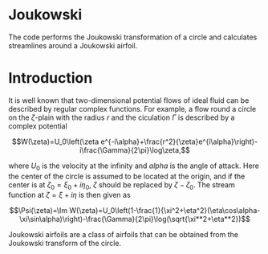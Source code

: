# Joukowski
The code performs the Joukowski transformation of a circle and calculates streamlines around a Joukowski airfoil.

# Introduction
It is well known that two-dimensional potential flows of ideal fluid can be described by regular complex functions. For example, a flow round a circle on the $\zeta$-plain with the radius $r$ and the ciculation $\Gamma$ is described by a complex potential

$$W(\zeta)=U_0\left(\zeta e^{-i\alpha}+\frac{r^2}{\zeta}e^{i\alpha}\right)-i\frac{\Gamma}{2\pi}\log\zeta,$$

where $U_0$ is the velocity at the infinity and $alpha$ is the angle of attack. Here the center of the circle is assumed to be located at the origin, and if the center is at $\zeta_0=\xi_0+i\eta_0$, $\zeta$ should be replaced by $\zeta-\zeta_0$. The stream function at $\zeta=\xi+i\eta$ is then given as

$$\Psi(\zeta)=\Im W(\zeta)=U_0\left(1-\frac{1}{\xi^2+\eta^2}(\eta\cos\alpha-\xi\sin\alpha)\right)-\frac{\Gamma}{2\pi}\log(\sqrt{\xi**2+\eta**2})$$

Joukowski airfoils are a class of airfoils that can be obtained from the Joukowski transform of the circle.
